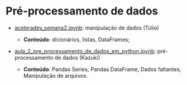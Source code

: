 # Pré-processamento de dados

- [aceleradev_semana2.ipynb](aceleradev_semana2.ipynb): manipulação de dados (Túlio)
	- **Conteúdo**: dicionários, listas, DataFrames; 


- [aula_2_pre_processamento_de_dados_em_python.ipynb](aula_2_pre_processamento_de_dados_em_python.ipynb): pré-processamento de dados (Kazuki)
	- **Conteúdo**: Pandas Series, Pandas DataFrame, Dados faltantes, Manipulação de arquivos.